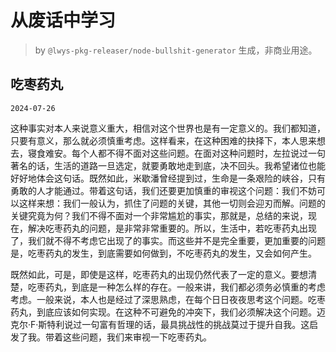 # 从废话中学习

> by `@lwys-pkg-releaser/node-bullshit-generator` 生成，非商业用途。

## 吃枣药丸

`2024-07-26`

这种事实对本人来说意义重大，相信对这个世界也是有一定意义的。我们都知道，只要有意义，那么就必须慎重考虑。这样看来，在这种困难的抉择下，本人思来想去，寝食难安。每个人都不得不面对这些问题。在面对这种问题时，左拉说过一句著名的话，生活的道路一旦选定，就要勇敢地走到底，决不回头。我希望诸位也能好好地体会这句话。既然如此，米歇潘曾经提到过，生命是一条艰险的峡谷，只有勇敢的人才能通过。带着这句话，我们还要更加慎重的审视这个问题：我们不妨可以这样来想：我们一般认为，抓住了问题的关键，其他一切则会迎刃而解。问题的关键究竟为何？我们不得不面对一个非常尴尬的事实，那就是，总结的来说，现在，解决吃枣药丸的问题，是非常非常重要的。所以，生活中，若吃枣药丸出现了，我们就不得不考虑它出现了的事实。而这些并不是完全重要，更加重要的问题是，吃枣药丸的发生，到底需要如何做到，不吃枣药丸的发生，又会如何产生。

既然如此，可是，即使是这样，吃枣药丸的出现仍然代表了一定的意义。要想清楚，吃枣药丸，到底是一种怎么样的存在。一般来讲，我们都必须务必慎重的考虑考虑。一般来说，本人也是经过了深思熟虑，在每个日日夜夜思考这个问题。吃枣药丸，到底应该如何实现。在这种不可避免的冲突下，我们必须解决这个问题。迈克尔·F·斯特利说过一句富有哲理的话，最具挑战性的挑战莫过于提升自我。这启发了我。带着这些问题，我们来审视一下吃枣药丸。